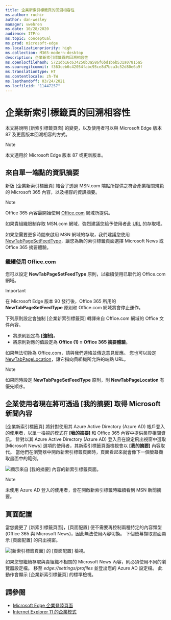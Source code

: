 ```yaml
---
title: 企業新索引標籤頁的回溯相容性
ms.author: ruchir
author: dan-wesley
manager: vwehren
ms.date: 10/28/2020
audience: ITPro
ms.topic: conceptual
ms.prod: microsoft-edge
ms.localizationpriority: high
ms.collection: M365-modern-desktop
description: 企業新索引標籤頁的回溯相容性
ms.openlocfilehash: 5721db16c634250b3a586f6bd1b6b531a07815a5
ms.sourcegitcommit: f363ceb6c42054fabc95ce8d7bca3c52d80e6a9f
ms.translationtype: HT
ms.contentlocale: zh-TW
ms.lasthandoff: 03/24/2021
ms.locfileid: "11447257"
---
```

# <a name="backwards-compatibility-for-the-enterprise-new-tab-page"></a>企業新索引標籤頁的回溯相容性

本文將說明 [新索引標籤頁面] 的變更，以及使用者可以與 Microsoft Edge 版本 87 及更舊版本回溯相容的方式。

> [!NOTE]
> 本文適用於 Microsoft Edge 版本 87 或更新版本。

## <a name="information-feeds-from-single-endpoint"></a>來自單一端點的資訊摘要

新版 [企業新索引標籤頁] 結合了透過 MSN.com 端點所提供之符合產業相關規範的 Microsoft 365 內容，以及相容的資訊摘要。

> [!NOTE]
> Office 365 內容最開始使用 [Office.com](https://www.office.com) 網域所提供。

如果貴組織限制存取 MSN.com 網域，強烈建議您給予使用者此 [URL](https://ntp.msn.com) 的存取權。

如果您需要更多時間來啟用 MSN 網域的存取，我們建議您使用 [NewTabPageSetFeedType](./microsoft-edge-policies.md#newtabpagesetfeedtype)，讓您為新的索引標籤頁面選擇 Microsoft News 或 Office 365 摘要體驗。

### <a name="keep-using-officecom"></a>繼續使用 Office.com

 您可以設定 **NewTabPageSetFeedType** 原則，以繼續使用已取代的 Office.com 網域。

> [!IMPORTANT]
> 在 Microsoft Edge 版本 90 發行後，Office 365 所用的 **NewTabPageSetFeedType** 原則和 Office.com 網域將會停止運作。

下列原則設定會強制 [企業新索引標籤頁] 轉譯來自 Office.com 網域的 Office 文件內容。

- 將原則設定為 **[強制]**。
- 將原則對應的值設定為 **Office (1) = Office 365 摘要體驗**。

如果無法切換為 Office.com，請與我們連絡並傳送意見反應。 您也可以設定 [NewTabPageLocation](./microsoft-edge-policies.md#newtabpagelocation)，讓它指向貴組織所允許的端點 URL。

> [!NOTE]
> 如果同時設定 **NewTabPageSetFeedType** 原則，則 **NewTabPageLocation** 有優先順序。

## <a name="enterprise-users-will-now-get-microsoft-news-content-via-my-feed"></a>企業使用者現在將可透過 [我的摘要] 取得 Microsoft 新聞內容

[企業新索引標籤頁] 將針對使用其 Azure Active Directory (Azure AD) 帳戶登入的使用者，以單一檢視的模式在 **[我的摘要]** 和 Office 365 內容中提供業界相關資訊。 針對以其 Azure Active Directory (Azure AD) 登入且在設定飛出視窗中選取 [Microsoft News] 選項的使用者，其新索引標籤頁面檢視會以 **[我的摘要]** 內容取代。 當他們在瀏覽器中開啟新索引標籤頁面時，頁面看起來就會像下一個螢幕擷取畫面中的範例。

![顯示來自 [我的摘要] 內容的新索引標籤頁面。](media/microsoft-edge-ntp-backward-compatibility/microsoft-edge-ntp-myfeed-view.png)

> [!NOTE]
> 未使用 Azure AD 登入的使用者，會在開啟新索引標籤時繼續看到 MSN 新聞摘要。

## <a name="page-layout"></a>頁面配置

當您變更了 [新索引標籤頁面]，[頁面配置] 便不需要再控制兩種特定的內容類型 (Office 365 與 Microsoft News)，因此無法使用內容切換。 下個螢幕擷取畫面顯示 [頁面配置] 的飛出視窗。

![[新索引標籤頁面] 的 [頁面配置] 檢視。](media/microsoft-edge-ntp-backward-compatibility/microsoft-edge-ntp-page-layout.png)

如果您想繼續存取與貴組織不相關的 Microsoft News 內容，則必須使用不同的瀏覽器設定檔。 移至  *edge://settings/profiles* 並登出您的 Azure AD 設定檔。 此動作會顯示 [企業新索引標籤頁] 的標準檢視。 

## <a name="see-also"></a>請參閱

- [Microsoft Edge 企業登陸頁面](https://aka.ms/EdgeEnterprise)
- [Internet Explorer 11 的企業模式](/internet-explorer/ie11-deploy-guide/enterprise-mode-overview-for-ie11)